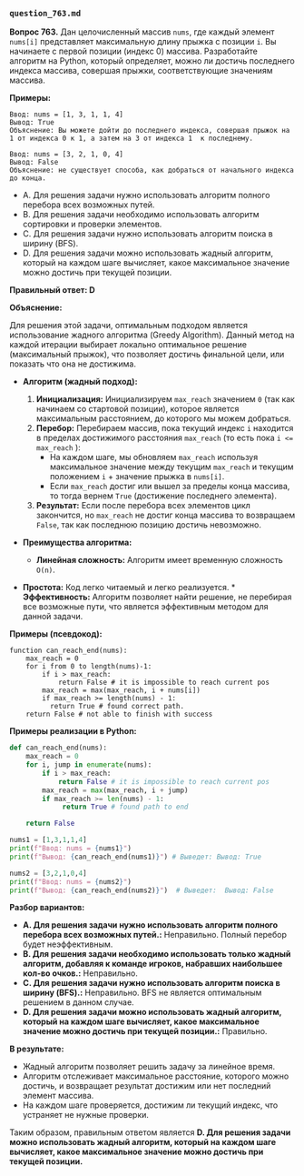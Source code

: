 ### `question_763.md`

**Вопрос 763.** Дан целочисленный массив `nums`, где каждый элемент `nums[i]` представляет максимальную длину прыжка с позиции `i`. Вы начинаете с первой позиции (индекс 0) массива. Разработайте алгоритм на Python, который определяет, можно ли достичь последнего индекса массива, совершая прыжки, соответствующие значениям массива.

**Примеры:**
```
Ввод: nums = [1, 3, 1, 1, 4]
Вывод: True
Объяснение: Вы можете дойти до последнего индекса, совершая прыжок на 1 от индекса 0 к 1, а затем на 3 от индекса 1  к последнему.

Ввод: nums = [3, 2, 1, 0, 4]
Вывод: False
Объяснение: не существует способа, как добраться от начального индекса до конца.
```

- A. Для решения задачи нужно использовать алгоритм  полного перебора всех возможных путей.
- B. Для решения задачи необходимо использовать алгоритм  сортировки и проверки элементов.
- C. Для решения задачи нужно использовать  алгоритм поиска в ширину (BFS).
-  D. Для решения задачи можно использовать  жадный алгоритм, который на каждом шаге вычисляет, какое максимальное значение можно достичь при текущей позиции.

**Правильный ответ: D**

**Объяснение:**

Для решения этой задачи, оптимальным подходом является использование жадного алгоритма (Greedy Algorithm).  Данный метод на каждой итерации выбирает  локально оптимальное  решение (максимальный прыжок), что позволяет достичь финальной цели, или показать что она не достижима.

*   **Алгоритм (жадный подход):**
    1.  **Инициализация:** Инициализируем `max_reach`  значением `0` (так как начинаем со стартовой позиции), которое является максимальным расстоянием, до которого мы можем добраться.
     2. **Перебор:** Перебираем массив, пока  текущий индекс `i` находится в пределах достижимого расстояния `max_reach` (то есть пока  `i <= max_reach` ):
          *  На каждом шаге, мы обновляем `max_reach` используя максимальное значение  между текущим  `max_reach`  и текущим положением `i` +  значение прыжка в  `nums[i]`.
         *  Если `max_reach` достиг или вышел за пределы конца массива, то тогда  вернем `True` (достижение последнего элемента).
    3.  **Результат:** Если после перебора  всех элементов  цикл закончится, но  `max_reach`  не достиг конца массива то  возвращаем `False`, так как  последнюю  позицию достичь невозможно.

*   **Преимущества алгоритма:**
    *  **Линейная сложность:**  Алгоритм имеет временную сложность `O(n)`.
   *  **Простота:**  Код легко читаемый и легко реализуется.
     *    **Эффективность:** Алгоритм  позволяет  найти  решение,  не перебирая все возможные пути, что является эффективным методом для данной задачи.

**Примеры (псевдокод):**

```
function can_reach_end(nums):
    max_reach = 0
    for i from 0 to length(nums)-1:
        if i > max_reach:
            return False # it is impossible to reach current pos
        max_reach = max(max_reach, i + nums[i])
        if max_reach >= length(nums) - 1:
          return True # found correct path.
    return False # not able to finish with success
```
**Примеры реализации в Python:**
```python
def can_reach_end(nums):
    max_reach = 0
    for i, jump in enumerate(nums):
        if i > max_reach:
            return False # it is impossible to reach current pos
        max_reach = max(max_reach, i + jump)
        if max_reach >= len(nums) - 1:
             return True # found path to end

    return False

nums1 = [1,3,1,1,4]
print(f"Ввод: nums = {nums1}")
print(f"Вывод: {can_reach_end(nums1)}") # Выведет: Вывод: True

nums2 = [3,2,1,0,4]
print(f"Ввод: nums = {nums2}")
print(f"Вывод: {can_reach_end(nums2)}")  # Выведет:  Вывод: False
```

**Разбор вариантов:**
* **A. Для решения задачи нужно использовать алгоритм  полного перебора всех возможных путей.:** Неправильно. Полный перебор будет неэффективным.
*  **B. Для решения задачи необходимо использовать только жадный алгоритм, добавляя к команде игроков,  набравших наибольшее кол-во очков.:** Неправильно.
*   **C. Для решения задачи нужно использовать алгоритм поиска в ширину (BFS).:** Неправильно. BFS  не является оптимальным решением в данном случае.
*  **D. Для решения задачи можно использовать жадный алгоритм, который на каждом шаге вычисляет, какое максимальное значение можно достичь при текущей позиции.:** Правильно.

**В результате:**
*  Жадный алгоритм позволяет решить задачу за линейное время.
*  Алгоритм отслеживает максимальное расстояние, которого можно достичь, и  возвращает  результат  достижим или нет последний элемент массива.
*  На каждом шаге проверяется, достижим ли текущий индекс, что  устраняет не нужные проверки.

Таким образом, правильным ответом является **D. Для решения задачи можно использовать жадный алгоритм, который на каждом шаге вычисляет, какое максимальное значение можно достичь при текущей позиции.**
